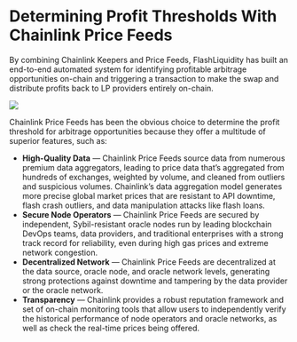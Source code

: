# Determining Profit Thresholds With Chainlink Price Feeds

By combining Chainlink Keepers and Price Feeds, FlashLiquidity has built an end-to-end automated system for identifying profitable arbitrage opportunities on-chain and triggering a transaction to make the swap and distribute profits back to LP providers entirely on-chain.

![](../../.gitbook/assets/farms\_final.png)

Chainlink Price Feeds has been the obvious choice to determine the profit threshold for arbitrage opportunities because they offer a multitude of superior features, such as:

* **High-Quality Data** — Chainlink Price Feeds source data from numerous premium data aggregators, leading to price data that’s aggregated from hundreds of exchanges, weighted by volume, and cleaned from outliers and suspicious volumes. Chainlink’s data aggregation model generates more precise global market prices that are resistant to API downtime, flash crash outliers, and data manipulation attacks like flash loans.
* **Secure Node Operators** — Chainlink Price Feeds are secured by independent, Sybil-resistant oracle nodes run by leading blockchain DevOps teams, data providers, and traditional enterprises with a strong track record for reliability, even during high gas prices and extreme network congestion.
* **Decentralized Network** — Chainlink Price Feeds are decentralized at the data source, oracle node, and oracle network levels, generating strong protections against downtime and tampering by the data provider or the oracle network.
* **Transparency** — Chainlink provides a robust reputation framework and set of on-chain monitoring tools that allow users to independently verify the historical performance of node operators and oracle networks, as well as check the real-time prices being offered.
